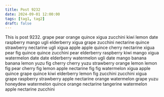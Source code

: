 ```yaml
---
title: Post 9232
date: 2024-09-01 12:00:00
tags: [tag1, tag2]
draft: false
---
```

This is post 9232.
grape
pear
orange
quince
xigua
zucchini
kiwi
lemon
date
raspberry
mango
ugli
elderberry
xigua
grape
zucchini
nectarine
quince
strawberry
nectarine
ugli
xigua
apple
apple
quince
cherry
nectarine
xigua
pear
fig
quince
quince
zucchini
pear
elderberry
raspberry
kiwi
mango
xigua
watermelon
date
date
elderberry
watermelon
ugli
date
mango
banana
banana
lemon
yuzu
fig
cherry
cherry
yuzu
strawberry
orange
lemon
lemon
fig
pear
cherry
fig
lemon
apple
nectarine
fig
fig
watermelon
xigua
apple
quince
grape
quince
kiwi
elderberry
lemon
fig
zucchini
zucchini
xigua
grape
raspberry
strawberry
apple
nectarine
orange
watermelon
grape
yuzu
honeydew
watermelon
quince
orange
nectarine
tangerine
watermelon
apple
nectarine
zucchini
